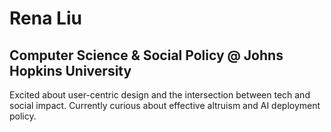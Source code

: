 # Rena Liu
## Computer Science & Social Policy @ Johns Hopkins University 
Excited about user-centric design and the intersection between tech and social impact. Currently curious about effective altruism and AI deployment policy. 
